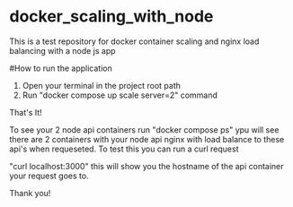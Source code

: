 # docker_scaling_with_node
This is a test repository for docker  container scaling and nginx load balancing with a node js app 

#How to run the application 

1. Open your terminal in the project root path
2. Run "docker compose up scale server=2" command 

That's It! 

To see your 2 node api containers run "docker compose ps" ypu will see there are 2 containers with your node api nginx with load balance to these api's when requeseted. To test this you can run a curl request 

"curl localhost:3000" this will show you the hostname of the api container your request goes to.

Thank you!

